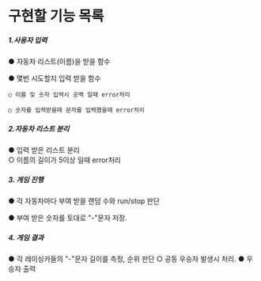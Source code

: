 # 구현할 기능 목록

##### 1.사용자 입력

  ● 자동차 리스트(이름)을 받을 함수
  
  ● 몇번 시도할지 입력 받을 함수
  
    ○ 이름 및 숫자 입력시 공백 일때 error처리
    
    ○ 숫자를 입력받을때 문자를 입력했을때 error처리

    
##### 2.자동차 리스트 분리

  ● 입력 받은 리스트 분리  
      ○ 이름의 길이가 5이상 일때 error처리
##### 3. 게임 진행

  ● 각 자동차마다 부여 받을 랜덤 수와 run/stop 판단
  
  ● 부여 받은 숫자를 토대로 "-"문자 저장.
  
##### 4. 게임 결과

  ● 각 레이싱카들의 "-"문자 길이를 측정, 순위 판단
    ○ 공동 우승자 발생시 처리.
  ● 우승자 출력
